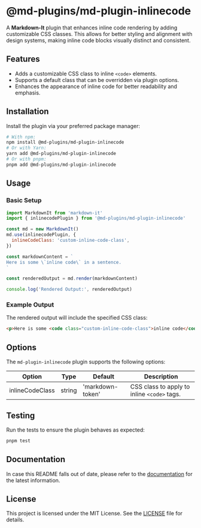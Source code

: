 # @md-plugins/md-plugin-inlinecode

A **Markdown-It** plugin that enhances inline code rendering by adding customizable CSS classes. This allows for better styling and alignment with design systems, making inline code blocks visually distinct and consistent.

## Features

- Adds a customizable CSS class to inline `<code>` elements.
- Supports a default class that can be overridden via plugin options.
- Enhances the appearance of inline code for better readability and emphasis.

## Installation

Install the plugin via your preferred package manager:

```bash
# With npm:
npm install @md-plugins/md-plugin-inlinecode
# Or with Yarn:
yarn add @md-plugins/md-plugin-inlinecode
# Or with pnpm:
pnpm add @md-plugins/md-plugin-inlinecode
```

## Usage

### Basic Setup

```js
import MarkdownIt from 'markdown-it'
import { inlinecodePlugin } from '@md-plugins/md-plugin-inlinecode'

const md = new MarkdownIt()
md.use(inlinecodePlugin, {
  inlineCodeClass: 'custom-inline-code-class',
})

const markdownContent = `
Here is some \`inline code\` in a sentence.
`

const renderedOutput = md.render(markdownContent)

console.log('Rendered Output:', renderedOutput)
```

### Example Output

The rendered output will include the specified CSS class:

```html
<p>Here is some <code class="custom-inline-code-class">inline code</code> in a sentence.</p>
```

## Options

The `md-plugin-inlinecode` plugin supports the following options:

| Option          | Type   | Default          | Description                                 |
| --------------- | ------ | ---------------- | ------------------------------------------- |
| inlineCodeClass | string | 'markdown-token' | CSS class to apply to inline `<code>` tags. |

## Testing

Run the tests to ensure the plugin behaves as expected:

```bash
pnpm test
```

## Documentation

In case this README falls out of date, please refer to the [documentation](https://md-plugins.netlify.app/md-plugins/inline-code/overview) for the latest information.

## License

This project is licensed under the MIT License. See the [LICENSE](LICENSE.md) file for details.

